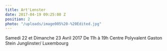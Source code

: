 ```yaml
---
title: Art'Lenster
date: 2017-04-19 09:25:00 Z
position: 2
photo: "/uploads/image005%20-%20Edited.jpg"
---
```


Samedi 22 et Dimanche 23 Avril 2017
De 11h à 19h
Centre Polyvalent Gaston Stein
Junglinster/ Luxembourg